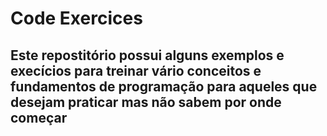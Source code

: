 # Code Exercices
## Este repostitório possui alguns exemplos e execícios para treinar vário conceitos e fundamentos de programação para aqueles que desejam praticar mas não sabem por onde começar 
